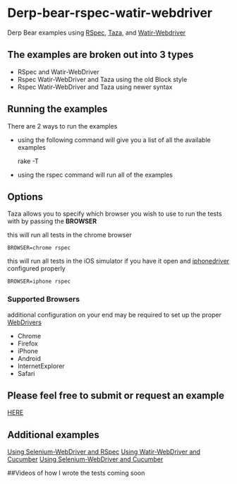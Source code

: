 Derp-bear-rspec-watir-webdriver
===============================

Derp Bear examples using [RSpec](https://www.relishapp.com/rspec), [Taza](https://github.com/hammernight/taza), and [Watir-Webdriver](http://watirwebdriver.com/)

## The examples are broken out into 3 types
- RSpec and Watir-WebDriver
- Rspec Watir-WebDriver and Taza using the old Block style
- Rspec Watir-WebDriver and Taza using newer syntax


## Running the examples
There are 2 ways to run the examples

- using the following command will give you a list of all the available examples

    rake -T

- using the rspec command will run all of the examples

## Options

Taza allows you to specify which browser you wish to use to run the tests with by passing the __BROWSER__

this will run all tests in the chrome browser

    BROWSER=chrome rspec

this will run all tests in the iOS simulator if you have it open and [iphonedriver](http://code.google.com/p/selenium/wiki/IPhoneDriver)  configured properly

    BROWSER=iphone rspec

### Supported Browsers

additional configuration on your end may be required to set up the proper [WebDrivers](http://code.google.com/p/selenium/w/list)

- Chrome
- Firefox
- iPhone
- Android
- InternetExplorer
- Safari

## Please feel free to submit or request an example

[HERE](https://github.com/orieken/derp-bear-rspec-watir-webdriver/issues)

## Additional examples

[Using Selenium-WebDriver and RSpec](https://github.com/orieken/derp-bear-rspec-selenium-webdriver)
[Using Watir-WebDriver and Cucumber]()
[Using Selenium-WebDriver and Cucumber]()


##Videos of how I wrote the tests coming soon